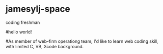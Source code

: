 # jamesylj-space
coding freshman

#hello world!

#As member of web-firm operationg team, I'd like to learn web coding skill, with limited C, VB, Xcode background. 


